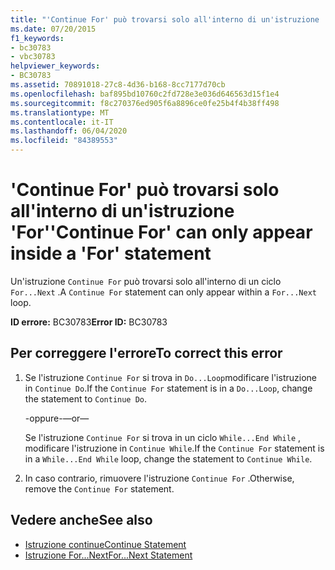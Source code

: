```yaml
---
title: "'Continue For' può trovarsi solo all'interno di un'istruzione 'For'"
ms.date: 07/20/2015
f1_keywords:
- bc30783
- vbc30783
helpviewer_keywords:
- BC30783
ms.assetid: 70891018-27c8-4d36-b168-8cc7177d70cb
ms.openlocfilehash: baf895bd10760c2fd728e3e036d646563d15f1e4
ms.sourcegitcommit: f8c270376ed905f6a8896ce0fe25b4f4b38ff498
ms.translationtype: MT
ms.contentlocale: it-IT
ms.lasthandoff: 06/04/2020
ms.locfileid: "84389553"
---
```

# <a name="continue-for-can-only-appear-inside-a-for-statement"></a><span data-ttu-id="0c9f8-102">'Continue For' può trovarsi solo all'interno di un'istruzione 'For'</span><span class="sxs-lookup"><span data-stu-id="0c9f8-102">'Continue For' can only appear inside a 'For' statement</span></span>
<span data-ttu-id="0c9f8-103">Un'istruzione `Continue For` può trovarsi solo all'interno di un ciclo `For...Next` .</span><span class="sxs-lookup"><span data-stu-id="0c9f8-103">A `Continue For` statement can only appear within a `For...Next` loop.</span></span>  
  
 <span data-ttu-id="0c9f8-104">**ID errore:** BC30783</span><span class="sxs-lookup"><span data-stu-id="0c9f8-104">**Error ID:** BC30783</span></span>  
  
## <a name="to-correct-this-error"></a><span data-ttu-id="0c9f8-105">Per correggere l'errore</span><span class="sxs-lookup"><span data-stu-id="0c9f8-105">To correct this error</span></span>  
  
1. <span data-ttu-id="0c9f8-106">Se l'istruzione `Continue For` si trova in `Do...Loop`modificare l'istruzione in `Continue Do`.</span><span class="sxs-lookup"><span data-stu-id="0c9f8-106">If the `Continue For` statement is in a `Do...Loop`, change the statement to `Continue Do`.</span></span>  
  
     <span data-ttu-id="0c9f8-107">-oppure-</span><span class="sxs-lookup"><span data-stu-id="0c9f8-107">—or—</span></span>  
  
     <span data-ttu-id="0c9f8-108">Se l'istruzione `Continue For` si trova in un ciclo `While...End While` , modificare l'istruzione in `Continue While`.</span><span class="sxs-lookup"><span data-stu-id="0c9f8-108">If the `Continue For` statement is in a `While...End While` loop, change the statement to `Continue While`.</span></span>  
  
2. <span data-ttu-id="0c9f8-109">In caso contrario, rimuovere l'istruzione `Continue For` .</span><span class="sxs-lookup"><span data-stu-id="0c9f8-109">Otherwise, remove the `Continue For` statement.</span></span>  
  
## <a name="see-also"></a><span data-ttu-id="0c9f8-110">Vedere anche</span><span class="sxs-lookup"><span data-stu-id="0c9f8-110">See also</span></span>

- [<span data-ttu-id="0c9f8-111">Istruzione continue</span><span class="sxs-lookup"><span data-stu-id="0c9f8-111">Continue Statement</span></span>](../language-reference/statements/continue-statement.md)
- [<span data-ttu-id="0c9f8-112">Istruzione For...Next</span><span class="sxs-lookup"><span data-stu-id="0c9f8-112">For...Next Statement</span></span>](../language-reference/statements/for-next-statement.md)

